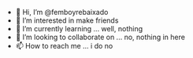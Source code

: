 - 👋 Hi, I’m @femboyrebaixado
- 👀 I’m interested in make friends
- 🌱 I’m currently learning ... well, nothing
- 💞️ I’m looking to collaborate on ... no, nothing in here
- 📫 How to reach me ... i do no

<!---
femboyrebaixado/femboyrebaixado is a ✨ special ✨ repository because its `README.md` (this file) appears on your GitHub profile.
You can click the Preview link to take a look at your changes.
--->
